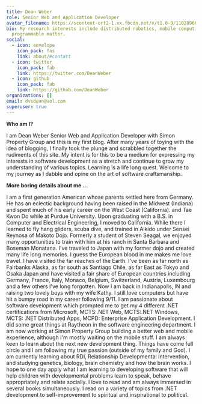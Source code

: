 ```yaml
---
title: Dean Weber
role: Senior Web and Application Developer
avatar_filename: https://scontent-ort2-1.xx.fbcdn.net/v/t1.0-9/11028966_10153501511746018_5569375463259640765_n.jpg?_nc_cat=111&ccb=2&_nc_sid=09cbfe&_nc_ohc=FcSiQGOlOEgAX8GphzU&_nc_ht=scontent-ort2-1.xx&oh=396c3e9c6c0e72161c921d571610ca44&oe=6044D3A1
bio: My research interests include distributed robotics, mobile computing and
  programmable matter.
social:
  - icon: envelope
    icon_pack: fas
    link: about/#contact
  - icon: twitter
    icon_pack: fab
    link: https://twitter.com/DeanWeber
  - icon: github
    icon_pack: fab
    link: https://github.com/DeanWeber
organizations: []
email: dvsdean@aol.com
superuser: true
---
```

**Who am I?**

I am Dean Weber Senior Web and Application Developer with Simon Property Group and this is my first blog. After many years of toying with the idea of blogging, I finally took the plunge and scrabbled together the rudiments of this site. My intent is for this to be a medium for expressing my interests in software development as a stretch and continue to grow my understanding of various topics. Learning is a life long quest. Welcome to my journey as I dabble and opine on the art of software craftsmanship.



**More boring details about me ...**

I am a first generation American whose parents settled here from Germany. He has an eclectic background having been raised in the Midwest (Indiana) and spent much of his early career on the West Coast (California). and Tae Kwon Do while at Purdue University. Upon graduating with a B.S. in Computer and Electrical Engineering, I moved to California. While there I learned to fly hang gliders, scuba dive, and trained in Aikido under Sensei Reynosa of Makoto Dojo. Formerly a student of Steven Seagal, we enjoyed many opportunities to train with him at his ranch in Santa Barbara and Boseman Monatana. I've traveled to Japan with my former dojo and created many life long memories. I guess the European blood in me makes me love travel. I have visited the far reaches of the Earth. I've been as far north as Fairbanks Alaska, as far south as Santiago Chile, as far East as Tokyo and Osaka Japan and have visited a fair share of European countries including Germany, France, Italy, Monaco, Belgium, Switzerland, Austria, Luxembourg and a few others I've long forgotten. Now I am back in Indianapolis, IN and raising two lovely boys with my wife Kathy. I still love computers but have hit a bumpy road in my career following 9/11. I am passionate about software development which prompted me to get my 4 different .NET certifications from Microsoft, MCTS:.NET Web, MCTS:.NET Windows, MCTS: .NET Distributed Apps, MCPD: Enterprise Application Development. I did some great things at Raytheon in the software engineering department. I am now working at Simon Property Group building a better web and mobile experience, although I'm mostly waiting on the mobile stuff. I am always keen to learn about the next new development thing. Things have come full circle and I am following my true passion (outside of my family and God). I am currently learning about RDI, Relationship Developmental Intervention, and studying genetics, biology, brain chemistry and how the brain works. I hope to one day apply what I am learning to developing software that will help children with developmental problems learn to speak, behave appropriately and relate socially. I love to read and am always immersed in several books simultaneously. I read on a variety of topics from .NET development to self-improvement to spiritual and inspirational to political.